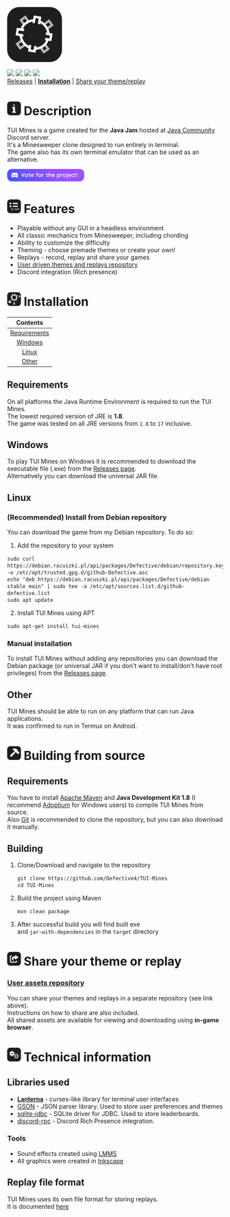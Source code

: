 <img alt="logo" height="128" src="img/logo.png" width="128"/>  

![](https://img.shields.io/github/last-commit/defective4/TUI-Mines/master?style=flat-square)   [![](https://img.shields.io/github/actions/workflow/status/defective4/tui-mines/maven.yml?style=flat-square)](https://github.com/Defective4/TUI-Mines/actions)   ![](https://img.shields.io/github/license/defective4/TUI-Mines?style=flat-square)  [![](https://img.shields.io/github/v/release/defective4/tui-mines?style=flat-square)](https://github.com/Defective4/TUI-Mines/releases)     
[Releases](https://github.com/Defective4/TUI-Mines/releases) | [**Installation**](#-installation) | [Share your theme/replay](#-share-your-theme-or-replay)

# ![info](img/info.png) Description

TUI Mines is a game created for the **Java Jam** hosted at [Java Community](https://discord.com/invite/X3NmMgzFKF)
Discord
server.  
It's a Minesweeper clone designed to run entirely in terminal.  
The game also has its own terminal emulator that can be used as an alternative.

[![vote](img/vote.png)](https://discord.gg/java-community-help-code-learn-648956210850299986)

# ![features](img/features.png) Features

- Playable without any GUI in a headless environment
- All classic mechanics from Minesweeper, including chording
- Ability to customize the difficulty
- Theming - choose premade themes or create your own!
- Replays - record, replay and share your games
- [User driven themes and replays repository](https://github.com/Defective4/TUI-Mines-Repo)
- Discord integration (Rich presence)

# ![installation](img/install.png) Installation

|           Contents            |
|:-----------------------------:|
| [Requirements](#requirements) |
|      [Windows](#windows)      |
|        [Linux](#linux)        |
|        [Other](#other)        |

## Requirements

On all platforms the Java Runtime Environment is required to run the TUI Mines.  
The lowest required version of JRE is **1.8**.  
The game was tested on all JRE versions from `1.8` to `17` inclusive.

## Windows

To play TUI Mines on Windows it is recommended to download the executable file (.exe) from the [Releases page](https://github.com/Defective4/TUI-Mines/releases).  
Alternatively you can download the universal JAR file.

## Linux

### (Recommended) Install from Debian repository

You can download the game from my Debian repository.
To do so:

1. Add the repository to your system

```shell
sudo curl https://debian.racuszki.pl/api/packages/Defective/debian/repository.key -o /etc/apt/trusted.gpg.d/github-Defective.asc
echo "deb https://debian.racuszki.pl/api/packages/Defective/debian stable main" | sudo tee -a /etc/apt/sources.list.d/github-defective.list
sudo apt update
```

2. Install TUI Mines using APT

```shell
sudo apt-get install tui-mines
```

### Manual installation

To install TUI Mines without adding any repositories you can download the Debian package (or universal JAR if you don't
want to install/don't have root privileges) from the [Releases page](https://github.com/Defective4/TUI-Mines/releases).

## Other

TUI Mines should be able to run on any platform that can run Java applications.  
It was confirmed to run in Termux on Android.

# ![build](img/build.png) Building from source

## Requirements

You have to install [Apache Maven](https://maven.apache.org/download.cgi) and **Java Development Kit 1.8** (I
recommend [Adoptium](https://adoptium.net/temurin/archive/?version=8) for Windows users) to compile TUI Mines from
source.  
Also [Git](https://git-scm.com/downloads) is recommended to clone the repository, but you can also download it manually.

## Building

1. Clone/Download and navigate to the repository
   ```shell
   git clone https://github.com/Defective4/TUI-Mines
   cd TUI-Mines
   ```
2. Build the project using Maven
    ```shell
    mvn clean package
    ``` 
3. After successful build you will find built exe  
   and `jar-with-dependencies` in the `target`
   directory

# ![share](img/share.png) Share your theme or replay

### [User assets repository](https://github.com/Defective4/TUI-Mines-Repo)

You can share your themes and replays in a separate repository (see link above).  
Instructions on how to share are also included.  
All shared assets are available for viewing and downloading using **in-game browser**.

# ![cogs](img/cogs.png) Technical information

## Libraries used

- **[Lanterna](https://github.com/mabe02/lanterna)** - curses-like library for terminal user interfaces
- [GSON](https://github.com/google/gson) - JSON parser library. Used to store user preferences and themes
- [sqlite-jdbc](https://github.com/xerial/sqlite-jdbc) - SQLite driver for JDBC. Used to store leaderboards.
- [discord-rpc](https://github.com/Vatuu/discord-rpc) - Discord Rich Presence integration.

### Tools

- Sound effects created using [LMMS](https://lmms.io/)
- All graphics were created in [Inkscape](https://inkscape.org/)

## Replay file format

TUI Mines uses its own file format for storing replays.  
It is documented [here](Replay%20format.md)
